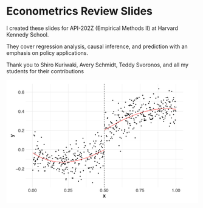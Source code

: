 # Econometrics Review Slides 

I created these slides for API-202Z (Empirical Methods II) at Harvard Kennedy School.

They cover regression analysis, causal inference, and prediction with an emphasis on policy applications.

Thank you to Shiro Kuriwaki, Avery Schmidt, Teddy Svoronos, and all my students for their contributions

![](rd.png)